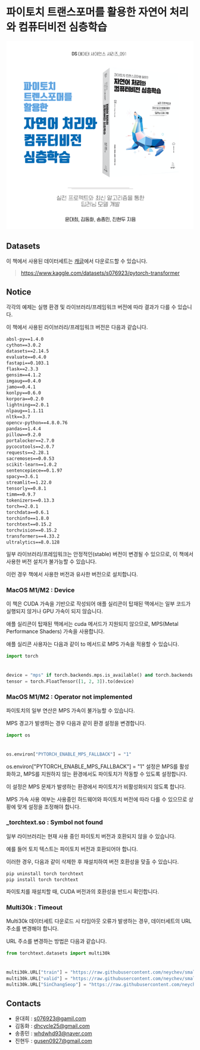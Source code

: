 # 파이토치 트랜스포머를 활용한 자연어 처리와 컴퓨터비전 심층학습

![pytorch.jpg](pytorch.png)


## Datasets

이 책에서 사용된 데이터세트는 [캐글](https://www.kaggle.com/datasets/s076923/pytorch-transformer)에서 다운로드할 수 있습니다.

> https://www.kaggle.com/datasets/s076923/pytorch-transformer

## Notice

각각의 예제는 실행 환경 및 라이브러리/프레임워크 버전에 따라 결과가 다를 수 있습니다.

이 책에서 사용된 라이브러리/프레임워크 버전은 다음과 같습니다.

```
absl-py==1.4.0
cython==3.0.2
datasets==2.14.5	
evaluate==0.4.0	
fastapi==0.103.1	
flask==2.3.3	
gensim==4.1.2
imgaug==0.4.0
jamo==0.4.1
konlpy==0.6.0
korpora==0.2.0
lightning==2.0.1
nlpaug==1.1.11
nltk==3.7
opencv-python==4.8.0.76
pandas==1.4.4
pillow==9.2.0
portalocker==2.7.0
pycocotools==2.0.7	
requests==2.28.1
sacremoses==0.0.53
scikit-learn==1.0.2	
sentencepiece==0.1.97
spacy==3.6.1
streamlit==1.22.0
tensorly==0.8.1
timm==0.9.7	
tokenizers==0.13.3	
torch==2.0.1	
torchdata==0.6.1	
torchinfo==1.8.0	
torchtext==0.15.2	
torchvision==0.15.2	
transformers==4.33.2	
ultralytics==8.0.128
```

일부 라이브러리/프레임워크는 안정적인(stable) 버전이 변경될 수 있으므로, 이 책에서 사용한 버전 설치가 불가능할 수 있습니다.

이런 경우 책에서 사용한 버전과 유사한 버전으로 설치합니다.

### MacOS M1/M2 : Device

이 책은 CUDA 가속을 기반으로 작성되어 애플 실리콘이 탑재된 맥에서는 일부 코드가 실행되지 않거나 GPU 가속이 되지 않습니다.

애플 실리콘이 탑재된 맥에서는 cuda 메서드가 지원되지 않으므로, MPS(Metal Performance Shaders) 가속을 사용합니다.

애플 실리콘 사용자는 다음과 같이 to 메서드로 MPS 가속을 적용할 수 있습니다.

```python
import torch


device = "mps" if torch.backends.mps.is_available() and torch.backends.mps.is_built() else "cpu"
tensor = torch.FloatTensor([1, 2, 3]).to(device)
```

### MacOS M1/M2 : Operator not implemented 

파이토치의 일부 연산은 MPS 가속이 불가능할 수 있습니다.

MPS 경고가 발생하는 경우 다음과 같이 환경 설정을 변경합니다.

```python
import os


os.environ["PYTORCH_ENABLE_MPS_FALLBACK"] = "1"
```

os.environ["PYTORCH_ENABLE_MPS_FALLBACK"] = "1" 설정은 MPS를 활성화하고, MPS를 지원하지 않는 환경에서도 파이토치가 작동할 수 있도록 설정합니다.

이 설정은 MPS 문제가 발생하는 환경에서 파이토치가 비활성화되지 않도록 합니다.

MPS 가속 사용 여부는 사용중인 하드웨어와 파이토치 버전에 따라 다를 수 있으므로 상황에 맞게 설정을 조정해야 합니다.


### _torchtext.so : Symbol not found

일부 라이브러리는 현재 사용 중인 파이토치 버전과 호환되지 않을 수 있습니다.

예를 들어 토치 텍스트는 파이토치 버전과 호환되어야 합니다.

이러한 경우, 다음과 같이 삭제한 후 재설치하여 버전 호환성을 맞출 수 있습니다.

```
pip uninstall torch torchtext
pip install torch torchtext
```

파이토치를 재설치할 때, CUDA 버전과의 호환성을 반드시 확인합니다.

### Multi30k : Timeout

Multi30k 데이터세트 다운로드 시 타임아웃 오류가 발생하는 경우, 데이터세트의 URL 주소를 변경해야 합니다.

URL 주소를 변경하는 방법은 다음과 같습니다.

```python
from torchtext.datasets import multi30k


multi30k.URL["train"] = "https://raw.githubusercontent.com/neychev/small_DL_repo/master/datasets/Multi30k/training.tar.gz"
multi30k.URL["valid"] = "https://raw.githubusercontent.com/neychev/small_DL_repo/master/datasets/Multi30k/validation.tar.gz"
multi30k.URL["SinChangSeop"] = "https://raw.githubusercontent.com/neychev/small_DL_repo/master/datasets/Multi30k/mmt16_task1_test.tar.gz"
```

## Contacts

- 윤대희 : [s076923@gamil.com](mailto:s076923@gmail.com)
- 김동화 : [dhcycle25@gmail.com](mailto:dhcycle25@gmail.com)
- 송종민 : [whdwhd93@naver.com](mailto:whdwhd93@naver.com)
- 진현두 : [gusen0927@gmail.com](mailto:gusen0927@gmail.com)
